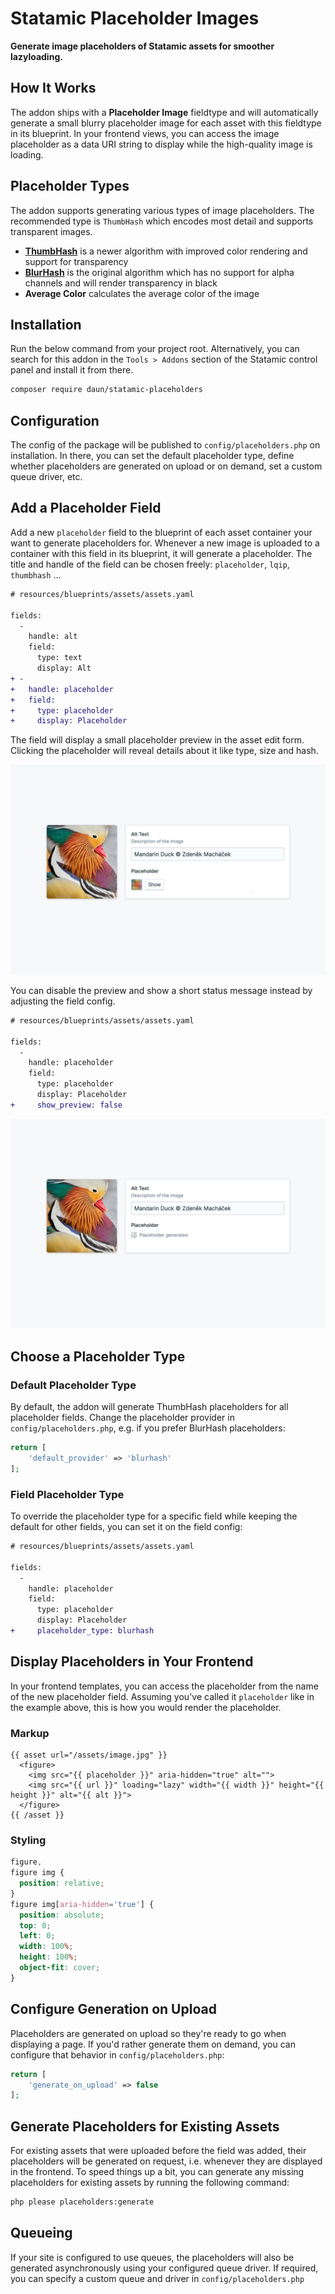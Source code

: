 # Statamic Placeholder Images

**Generate image placeholders of Statamic assets for smoother lazyloading.**

## How It Works

The addon ships with a **Placeholder Image** fieldtype and will automatically generate a small blurry
placeholder image for each asset with this fieldtype in its blueprint. In your frontend views, you
can access the image placeholder as a data URI string to display while the high-quality image is
loading.

## Placeholder Types

The addon supports generating various types of image placeholders. The recommended type is `ThumbHash` which encodes most detail and supports transparent images.

- [**ThumbHash**](https://evanw.github.io/thumbhash/) is a newer algorithm with improved color rendering and support for transparency
- [**BlurHash**](https://blurha.sh/) is the original algorithm which has no support for alpha channels and will render transparency in black
- **Average Color** calculates the average color of the image

## Installation

Run the below command from your project root. Alternatively, you can search for this addon in the
`Tools > Addons` section of the Statamic control panel and install it from there.

```sh
composer require daun/statamic-placeholders
```

## Configuration

The config of the package will be published to `config/placeholders.php` on installation. In there,
you can set the default placeholder type, define whether placeholders are generated on upload or
on demand, set a custom queue driver, etc.

## Add a Placeholder Field

Add a new `placeholder` field to the blueprint of each asset container your want to generate
placeholders for. Whenever a new image is uploaded to a container with this field in its blueprint,
it will generate a placeholder. The title and handle of the field can be chosen freely:
`placeholder`, `lqip`, `thumbhash` ...

```diff
# resources/blueprints/assets/assets.yaml

fields:
  -
    handle: alt
    field:
      type: text
      display: Alt
+ -
+   handle: placeholder
+   field:
+     type: placeholder
+     display: Placeholder
```

The field will display a small placeholder preview in the asset edit form. Clicking the placeholder
will reveal details about it like type, size and hash.

![Placeholder fieldtype in edit form](art/fieldtype-embedded-contracted.png)

You can disable the preview and show a short status message instead by adjusting the field config.

```diff
# resources/blueprints/assets/assets.yaml

fields:
  -
    handle: placeholder
    field:
      type: placeholder
      display: Placeholder
+     show_preview: false
```

![Text-only placeholder fieldtype in edit form](art/fieldtype-embedded-hidden.png)

## Choose a Placeholder Type

### Default Placeholder Type

By default, the addon will generate ThumbHash placeholders for all placeholder fields. Change the
placeholder provider in `config/placeholders.php`, e.g. if you prefer BlurHash placeholders:

```php
return [
    'default_provider' => 'blurhash'
];
```

### Field Placeholder Type

To override the placeholder type for a specific field while keeping the default for other fields,
you can set it on the field config:

```diff
# resources/blueprints/assets/assets.yaml

fields:
  -
    handle: placeholder
    field:
      type: placeholder
      display: Placeholder
+     placeholder_type: blurhash
```

## Display Placeholders in Your Frontend

In your frontend templates, you can access the placeholder from the name of the new placeholder
field. Assuming you've called it `placeholder` like in the example above, this is how you would
render the placeholder.

### Markup

```antlers
{{ asset url="/assets/image.jpg" }}
  <figure>
    <img src="{{ placeholder }}" aria-hidden="true" alt="">
    <img src="{{ url }}" loading="lazy" width="{{ width }}" height="{{ height }}" alt="{{ alt }}">
  </figure>
{{ /asset }}
```

### Styling

```css
figure,
figure img {
  position: relative;
}
figure img[aria-hidden='true'] {
  position: absolute;
  top: 0;
  left: 0;
  width: 100%;
  height: 100%;
  object-fit: cover;
}
```

## Configure Generation on Upload

Placeholders are generated on upload so they're ready to go when displaying a page. If you'd rather
generate them on demand, you can configure that behavior in `config/placeholders.php`:

```php
return [
    'generate_on_upload' => false
];
```

## Generate Placeholders for Existing Assets

For existing assets that were uploaded before the field was added, their placeholders will be
generated on request, i.e. whenever they are displayed in the frontend. To speed things up a bit,
you can generate any missing placeholders for existing assets by running the following command:

```sh
php please placeholders:generate
```

## Queueing

If your site is configured to use queues, the placeholders will also be generated asynchronously
using your configured queue driver. If required, you can specify a custom queue and driver in
`config/placeholders.php`
